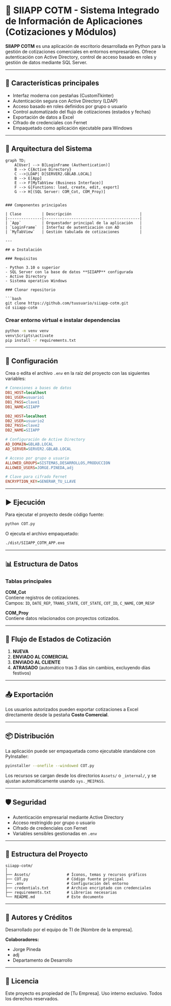 # 🧾 SIIAPP COTM - Sistema Integrado de Información de Aplicaciones (Cotizaciones y Módulos)

**SIIAPP COTM** es una aplicación de escritorio desarrollada en Python para la gestión de cotizaciones comerciales en entornos empresariales. Ofrece autenticación con Active Directory, control de acceso basado en roles y gestión de datos mediante SQL Server.

---

## 📌 Características principales

- Interfaz moderna con pestañas (CustomTkinter)
- Autenticación segura con Active Directory (LDAP)
- Acceso basado en roles definidos por grupo o usuario
- Control automatizado del flujo de cotizaciones (estados y fechas)
- Exportación de datos a Excel
- Cifrado de credenciales con Fernet
- Empaquetado como aplicación ejecutable para Windows

---


## 🧱 Arquitectura del Sistema

```mermaid
graph TD;
    A[User] --> B[LoginFrame (Authentication)]
    B --> C{Active Directory}
    C -->|LDAP| D[SERVER2.GBLAB.LOCAL]
    B --> E[App]
    E --> F[MyTabView (Business Interface)]
    F --> G[Functions: load, create, edit, export]
    G --> H[(SQL Server: COM_Cot, COM_Proy)]


### Componentes principales

| Clase         | Descripción                              |
|---------------|------------------------------------------|
| `App`         | Orquestador principal de la aplicación   |
| `LoginFrame`  | Interfaz de autenticación con AD         |
| `MyTabView`   | Gestión tabulada de cotizaciones         |

---

## ⚙️ Instalación

### Requisitos

- Python 3.10 o superior  
- SQL Server con la base de datos **SIIAPP** configurada  
- Active Directory  
- Sistema operativo Windows  

### Clonar repositorio

```bash
git clone https://github.com/tuusuario/siiapp-cotm.git
cd siiapp-cotm
```

### Crear entorno virtual e instalar dependencias

```bash
python -m venv venv
venv\Scripts\activate
pip install -r requirements.txt
```

---

## 🔐 Configuración

Crea o edita el archivo `.env` en la raíz del proyecto con las siguientes variables:

```ini
# Conexiones a bases de datos
DB1_HOST=localhost
DB1_USER=usuario1
DB1_PASS=clave1
DB1_NAME=SIIAPP

DB2_HOST=localhost
DB2_USER=usuario2
DB2_PASS=clave2
DB2_NAME=SIIAPP

# Configuración de Active Directory
AD_DOMAIN=GBLAB.LOCAL
AD_SERVER=SERVER2.GBLAB.LOCAL

# Acceso por grupo o usuario
ALLOWED_GROUPS=SISTEMAS,DESARROLLOS,PRODUCCION
ALLOWED_USERS=JORGE.PINEDA,adj

# Clave para cifrado Fernet
ENCRYPTION_KEY=GENERAR_TU_LLAVE
```

---

## ▶️ Ejecución

Para ejecutar el proyecto desde código fuente:

```bash
python COT.py
```

O ejecuta el archivo empaquetado:

```bash
./dist/SIIAPP_COTM_APP.exe
```

---

## 📊 Estructura de Datos

### Tablas principales

**COM_Cot**  
Contiene registros de cotizaciones.  
Campos: `ID`, `DATE_REP`, `TRANS_STATE`, `COT_STATE`, `COT_ID`, `C_NAME`, `COM_RESP`

**COM_Proy**  
Contiene datos relacionados con proyectos cotizados.

---

## 🔄 Flujo de Estados de Cotización

1. **NUEVA**
2. **ENVIADO AL COMERCIAL**
3. **ENVIADO AL CLIENTE**
4. **ATRASADO** (automático tras 3 días sin cambios, excluyendo días festivos)

---

## 📤 Exportación

Los usuarios autorizados pueden exportar cotizaciones a Excel directamente desde la pestaña **Costo Comercial**.

---

## 📦 Distribución

La aplicación puede ser empaquetada como ejecutable standalone con PyInstaller:

```bash
pyinstaller --onefile --windowed COT.py
```

Los recursos se cargan desde los directorios `Assets/` o `_internal/`, y se ajustan automáticamente usando `sys._MEIPASS`.

---

## 🛡️ Seguridad

- Autenticación empresarial mediante Active Directory  
- Acceso restringido por grupo o usuario  
- Cifrado de credenciales con Fernet  
- Variables sensibles gestionadas en `.env`

---

## 📁 Estructura del Proyecto

```
siiapp-cotm/
│
├── Assets/                # Íconos, temas y recursos gráficos
├── COT.py                 # Código fuente principal
├── .env                   # Configuración del entorno
├── credentials.txt        # Archivo encriptado con credenciales
├── requirements.txt       # Librerías necesarias
└── README.md              # Este documento
```

---

## 👥 Autores y Créditos

Desarrollado por el equipo de TI de [Nombre de la empresa].

**Colaboradores:**
- Jorge Pineda  
- adj  
- Departamento de Desarrollo  

---

## 📄 Licencia

Este proyecto es propiedad de [Tu Empresa]. Uso interno exclusivo. Todos los derechos reservados.
